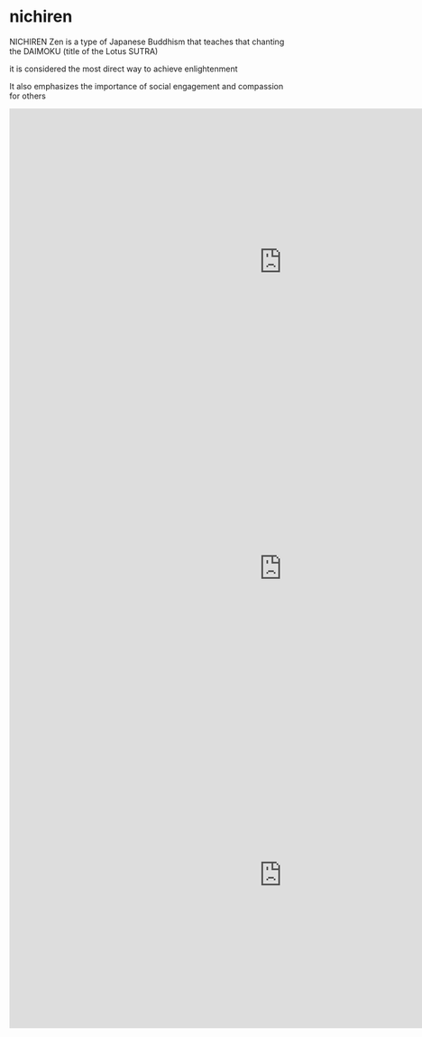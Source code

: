 # nichiren

NICHIREN Zen is a type of Japanese Buddhism that teaches that chanting the DAIMOKU (title of the Lotus SUTRA)

it is considered the most direct way to achieve enlightenment

It also emphasizes the importance of social engagement and compassion for others

<iframe width="966" height="543" src="https://www.youtube.com/embed/xSFMkJQKigk" title="Herbie Hancock: Buddhism and Creativity | Mahindra Humanities Center" frameborder="0" allow="accelerometer; autoplay; clipboard-write; encrypted-media; gyroscope; picture-in-picture; web-share" allowfullscreen></iframe>

<iframe width="966" height="543" src="https://www.youtube.com/embed/zvxPyusRmdQ" title="Nichiren Buddhism Explained By Herbie Hancock(Part-1)" frameborder="0" allow="accelerometer; autoplay; clipboard-write; encrypted-media; gyroscope; picture-in-picture; web-share" allowfullscreen></iframe>

<iframe width="966" height="543" src="https://www.youtube.com/embed/jc1E6mK3UWo" title="Nichiren Buddhism Explained By Herbie Hancock + his Experience (Part-2)" frameborder="0" allow="accelerometer; autoplay; clipboard-write; encrypted-media; gyroscope; picture-in-picture; web-share" allowfullscreen></iframe>
